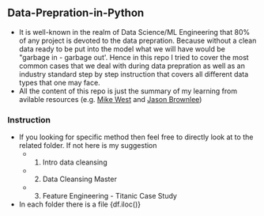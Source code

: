 ## Data-Prepration-in-Python
* It is well-known in the realm of Data Science/ML Engineering that 80% of any project is devoted to the data prepration. Because without a clean data ready to be put into the model what we will have would be "garbage in - garbage out'. Hence in this repo I tried to cover the most common cases that we deal with during data prepration as well as an industry standard step by step instruction that covers all different data types that one may face. 
* All the content of this repo is just the summary of my learning from avilable resources (e.g. [Mike West](https://www.logikbot.com/) and [Jason Brownlee](https://machinelearningmastery.com/))  

### Instruction
* If you looking for specific method then feel free to directly look at to the related folder. If not here is my suggestion
  + 1. Intro data cleansing
  + 2. Data Cleansing Master
  + 3. Feature Engineering - Titanic Case Study
* In each folder there is a file {df.iloc()}
